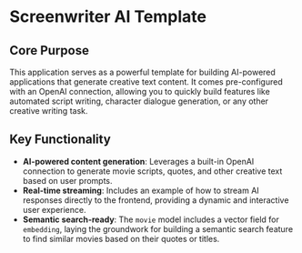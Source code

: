 # Screenwriter AI Template

## Core Purpose

This application serves as a powerful template for building AI-powered applications that generate creative text content. It comes pre-configured with an OpenAI connection, allowing you to quickly build features like automated script writing, character dialogue generation, or any other creative writing task.

## Key Functionality

- **AI-powered content generation**: Leverages a built-in OpenAI connection to generate movie scripts, quotes, and other creative text based on user prompts.
- **Real-time streaming**: Includes an example of how to stream AI responses directly to the frontend, providing a dynamic and interactive user experience.
- **Semantic search-ready**: The `movie` model includes a vector field for `embedding`, laying the groundwork for building a semantic search feature to find similar movies based on their quotes or titles.
